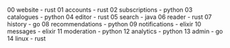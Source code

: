 00 website - rust
01 accounts - rust
02 subscriptions - python
03 catalogues - python
04 editor - rust
05 search - java
06 reader - rust
07 history - go
08 recommendations - python
09 notifications - elixir
10 messages - elixir
11 moderation - python
12 analytics - python
13 admin - go
14 linux - rust
